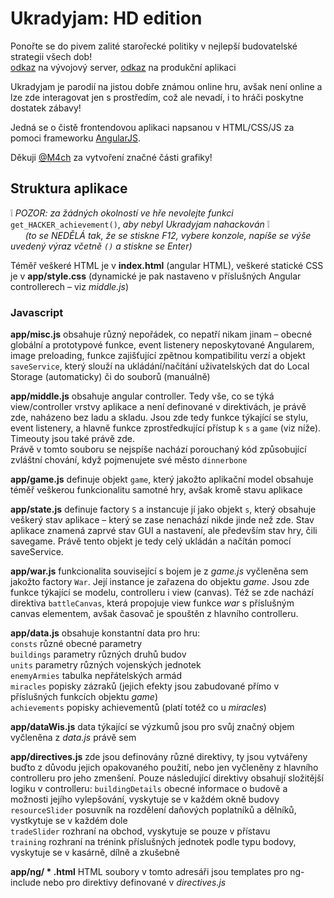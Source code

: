 # Ukradyjam: HD edition
Ponořte se do pivem zalité starořecké politiky v nejlepší budovatelské strategii všech dob!  
[odkaz](https://ukradyjam.netlify.com) na vývojový server, [odkaz](http://jira.zby.cz/content/UkradyjamHD/) na produkční aplikaci

Ukradyjam je parodií na jistou dobře známou online hru, avšak není online a lze zde interagovat jen s prostředím, což ale nevadí, i to hráči poskytne dostatek zábavy!

Jedná se o čistě frontendovou aplikaci napsanou v HTML/CSS/JS za pomoci frameworku [AngularJS](https://angularjs.org/).

Děkuji [@M4ch](https://github.com/M4ch) za vytvoření značné části grafiky!

## Struktura aplikace

:grey_exclamation: _POZOR: za žádných okolností ve hře nevolejte funkci_ `get_HACKER_achievement()`, _aby nebyl Ukradyjam nahackován_ :grey_exclamation:  
&nbsp;&nbsp;&nbsp;&nbsp;&nbsp;&nbsp;_(to se NEDĚLÁ tak, že se stiskne F12, vybere konzole, napíše se výše uvedený výraz včetně `()` a stiskne se Enter)_

Téměř veškeré HTML je v **index.html** (angular HTML), veškeré statické CSS je v **app/style.css** (dynamické je pak nastaveno v příslušných Angular controllerech – viz *middle.js*)

### Javascript

**app/misc.js** obsahuje různý nepořádek, co nepatří nikam jinam – obecné globální a prototypové funkce, event listenery neposkytované Angularem,
image preloading, funkce zajišťující zpětnou kompatibilitu verzí a objekt `saveService`,
který slouží na ukládání/načítání uživatelských dat do Local Storage (automaticky) či do souborů (manuálně)

**app/middle.js** obsahuje angular controller. Tedy vše, co se týká view/controller vrstvy aplikace a není definované v direktivách, je právě zde, naházeno bez ladu a skladu.
Jsou zde tedy funkce týkající se stylu, event listenery, a hlavně funkce zprostředkující přístup k `s` a `game` (viz níže). Timeouty jsou také právě zde.  
Právě v tomto souboru se nejspíše nachází porouchaný kód způsobující zvláštní chování, když pojmenujete své město `dinnerbone`

**app/game.js** definuje objekt `game`, který jakožto aplikační model obsahuje téměř veškerou funkcionalitu samotné hry, avšak kromě stavu aplikace

**app/state.js** definuje factory `S` a instancuje jí jako objekt `s`, který obsahuje veškerý stav aplikace – který se zase nenachází nikde jinde než zde.
Stav aplikace znamená zaprvé stav GUI a nastavení, ale především stav hry, čili savegame.
Právě tento objekt je tedy celý ukládán a načítán pomocí saveService.

**app/war.js** funkcionalita související s bojem je z *game.js* vyčleněna sem jakožto factory `War`. Její instance je zařazena do objektu *game*.
Jsou zde funkce týkající se modelu, controlleru i view (canvas).
Též se zde nachází direktiva `battleCanvas`, která propojuje view funkce *war* s příslušným canvas elementem, avšak časovač je spouštěn z hlavního controlleru.

**app/data.js** obsahuje konstantní data pro hru:  
`consts` různé obecné parametry  
`buildings` parametry různých druhů budov  
`units` parametry různých vojenských jednotek  
`enemyArmies` tabulka nepřátelských armád  
`miracles` popisky zázraků (jejich efekty jsou zabudované přímo v příslušných funkcích objektu *game*)  
`achievements` popisky achievementů (platí totéž co u *miracles*)

**app/dataWis.js** data týkající se výzkumů jsou pro svůj značný objem vyčleněna z *data.js* právě sem

**app/directives.js** zde jsou definovány různé direktivy, ty jsou vytvářeny buďto z důvodu jejich opakovaného použití, nebo jen vyčleněny z hlavního controlleru pro jeho zmenšení.
Pouze následující direktivy obsahují složitější logiku v controlleru:
`buildingDetails` obecné informace o budově a možnosti jejího vylepšování, vyskytuje se v každém okně budovy  
`resourceSlider` posuvník na rozdělení daňových poplatníků a dělníků, vystkytuje se v každém dole  
`tradeSlider` rozhraní na obchod, vyskytuje se pouze v přístavu  
`training` rozhraní na trénink příslušných jednotek podle typu bodovy, vyskytuje se v kasárně, dílně a zkušebně

**app/ng/ \* .html** HTML soubory v tomto adresáři jsou templates pro ng-include nebo pro direktivy definované v *directives.js*
